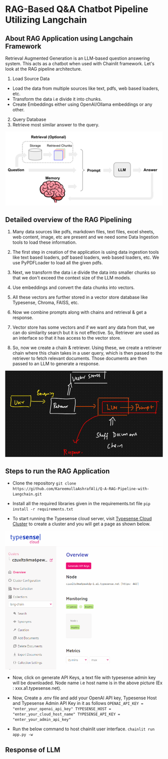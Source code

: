 # RAG-Based Q&A Chatbot Pipeline Utilizing Langchain

## About RAG Application using Langchain Framework

Retrieval Augmented Generation is an LLM-based question answering system. This acts as a chatbot when used with Chainlit framework.
Let's look at the RAG pipeline architecture.

1. Load Source Data
 - Load the data from multiple sources like text, pdfs, web based loaders, etc.
 - Transform the data i.e divide it into chunks.
 - Create Embeddings either using OpenAI/Ollama embeddings or any other.
2. Query Database
3. Retrieve most similar answer to the query.


![RAG PIPELINE](Output_Images/Pipeline.png)


## Detailed overview of the RAG Pipelining

1. Many data sources like pdfs, markdown files, text files, excel sheets, web content, image, etc are present and we need some Data Ingestion tools to load these information.

2. The first step in creation of the application is using data ingestion tools like text based loaders, pdf based loaders, web based loaders, etc. We use PyPDFLoader to load all the given pdfs.

3. Next, we transform the data i.e divide the data into smaller chunks so that we don't exceed the context size of the LLM models.

4. Use embeddings and convert the data chunks into vectors.

5. All these vectors are further stored in a vector store database like Typesense, Chroma, FAISS, etc.

6. Now we combine prompts along with chains and retrieval & get a response.

7. Vector store has some vectors and if we want any data from that, we can do similarity search but it is not effective. So, Retriever are used as an interface so that it has access to the vector store.

8. So, now we create a chain & retriever. Using these, we create a retriever chain where this chain takes in a user query, which is then passed to the retriever to fetch relevant documents. Those documents are then passed to an LLM to generate a response. 




![Retrieval Chain](Output_Images/Retrieval_Chain.png)



## Steps to run the RAG Application

- Clone the repository
`git clone https://github.com/KareemullaAshrafAli/Q-A-RAG-Pipeline-with-Langchain.git`


- Install all the required libraries given in the requirements.txt file
`pip install -r requirements.txt`


- To start running the Typesense cloud server, visit [Typesense Cloud Cluster](https://cloud.typesense.org/clusters) to create a cluster and you will get a page as shown below.

![RAG PIPELINE](Output_Images/Typesense_Cluster.png)

- Now, click on generate API Keys, a text file with typesense admin key will be downloaded. Node name i.e host name is in the above picture (Ex : xxx.a1.typesense.net).


- Now, Create a .env file and add your OpenAI API key, Typesense Host and Typesense Admin API Key in it as follows
`
OPENAI_API_KEY = "enter_your_openai_api_key"
TYPESENSE_HOST = "enter_your_cloud_host_name"
TYPESENSE_API_KEY = "enter_your_admin_api_key"
`

- Run the below command to host chainlit user interface.
`chainlit run app.py -w`



## Response of LLM

